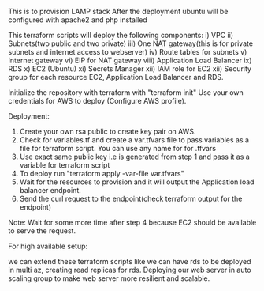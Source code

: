 This is to provision LAMP stack
After the deployment ubuntu will be configured with apache2 and php installed

This terraform scripts will deploy the following components:
i) VPC
ii) Subnets(two public and two private)
iii) One NAT gateway(this is for private subnets and internet access to webserver)
iv) Route tables for subnets
v) Internet gateway
vi) EIP for NAT gateway
viii) Application Load Balancer
ix) RDS
x) EC2 (Ubuntu)
xi) Secrets Manager
xii) IAM role for EC2
xii) Security group for each resource EC2, Application Load Balancer and RDS.

Initialize the repository with terraform with "terraform init"
Use your own credentials for AWS to deploy (Configure AWS profile).

Deployment:
1) Create your own rsa public to create key pair on AWS.
2) Check for variables.tf and create a var.tfvars file to pass variables as a file for terraform script. You can use any name for for .tfvars
3) Use exact same public key i.e is generated from step 1 and pass it as a variable for terraform script
3) To deploy run "terraform apply -var-file var.tfvars"
4) Wait for the resources to provision and it will output the Application load balancer endpoint.
5) Send the curl request to the endpoint(check terraform output for the endpoint)

Note: Wait for some more time after step 4 because EC2 should be available to serve the request.

For high available setup:

we can extend these terraform scripts like we can have rds to be deployed in multi az, creating 
read replicas for rds. Deploying our web server in auto scaling group to make web server more
resilient and scalable.
